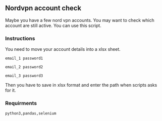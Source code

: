 ## Nordvpn account check
Maybe you have a few nord vpn accounts. You may want to check which account are still active. You can use this script.

### Instructions
You need to move your account details into a xlsx sheet.

`email_1 password1`

`email_2 password2`

`email_3 password3`

Then you have to save in xlsx format and enter the path when scripts asks for it.

### Requirments

`python3,pandas,selenium`